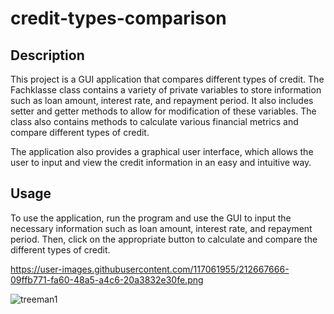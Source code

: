 # credit-types-comparison

## Description

This project is a GUI application that compares different types of credit. The Fachklasse class contains a variety of private variables to store information such as loan amount, interest rate, and repayment period. It also includes setter and getter methods to allow for modification of these variables. The class also contains methods to calculate various financial metrics and compare different types of credit.

The application also provides a graphical user interface, which allows the user to input and view the credit information in an easy and intuitive way.

## Usage

To use the application, run the program and use the GUI to input the necessary information such as loan amount, interest rate, and repayment period. Then, click on the appropriate button to calculate and compare the different types of credit.

https://user-images.githubusercontent.com/117061955/212667666-09ffb771-fa60-48a5-a4c6-20a3832e30fe.png

![treeman1](https://user-images.githubusercontent.com/117061955/212667666-09ffb771-fa60-48a5-a4c6-20a3832e30fe.png)
